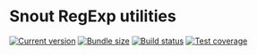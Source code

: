 # Snout RegExp utilities

[![Current version][badge-version-image]][badge-version-link]
[![Bundle size][badge-bundle-image]][badge-bundle-link]
[![Build status][badge-build-image]][badge-build-link]
[![Test coverage][badge-coverage-image]][badge-coverage-link]

[badge-build-image]: https://img.shields.io/github/workflow/status/snout-router/regexp/CI?style=for-the-badge
[badge-build-link]: https://github.com/snout-router/regexp/actions/workflows/ci.yml
[badge-bundle-image]: https://img.shields.io/bundlephobia/minzip/@snout/regexp?style=for-the-badge
[badge-bundle-link]: https://bundlephobia.com/result?p=@snout/regexp
[badge-coverage-image]: https://img.shields.io/codecov/c/gh/snout-router/regexp?style=for-the-badge
[badge-coverage-link]: https://codecov.io/gh/snout-router/regexp
[badge-version-image]: https://img.shields.io/npm/v/@snout/regexp?label=%40snout%2Fregexp&logo=npm&style=for-the-badge
[badge-version-link]: https://npmjs.com/package/@snout/regexp
